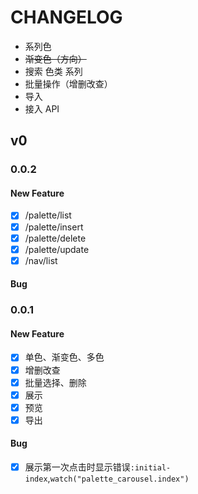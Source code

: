 # CHANGELOG

- 系列色
- ~~渐变色（方向）~~
- 搜索 色类 系列
- 批量操作（增删改查）
- 导入
- 接入 API

## v0

### 0.0.2

#### New Feature

- [x] /palette/list
- [x] /palette/insert
- [x] /palette/delete
- [x] /palette/update
- [x] /nav/list

#### Bug

### 0.0.1

#### New Feature

- [x] 单色、渐变色、多色
- [x] 增删改查
- [x] 批量选择、删除
- [x] 展示
- [x] 预览
- [x] 导出

#### Bug

- [x] 展示第一次点击时显示错误`:initial-index`,`watch("palette_carousel.index")`
